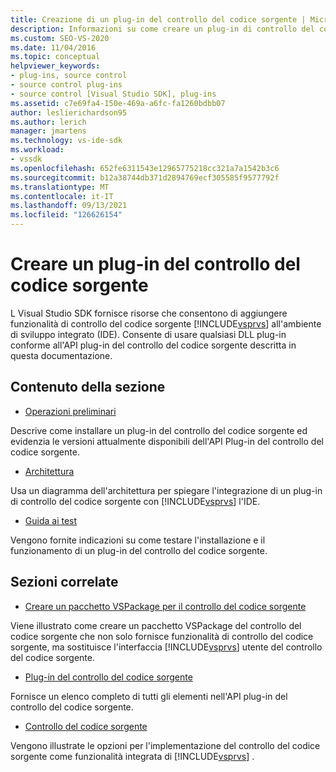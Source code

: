 ```yaml
---
title: Creazione di un plug-in del controllo del codice sorgente | Microsoft Docs
description: Informazioni su come creare un plug-in di controllo del codice sorgente che aggiunge una funzionalità di controllo del codice sorgente all'ambiente Visual Studio di sviluppo integrato (IDE).
ms.custom: SEO-VS-2020
ms.date: 11/04/2016
ms.topic: conceptual
helpviewer_keywords:
- plug-ins, source control
- source control plug-ins
- source control [Visual Studio SDK], plug-ins
ms.assetid: c7e69fa4-150e-469a-a6fc-fa1260bdbb07
author: leslierichardson95
ms.author: lerich
manager: jmartens
ms.technology: vs-ide-sdk
ms.workload:
- vssdk
ms.openlocfilehash: 652fe6311543e12965775218cc321a7a1542b3c6
ms.sourcegitcommit: b12a38744db371d2894769ecf305585f9577792f
ms.translationtype: MT
ms.contentlocale: it-IT
ms.lasthandoff: 09/13/2021
ms.locfileid: "126626154"
---
```

# <a name="create-a-source-control-plug-in"></a>Creare un plug-in del controllo del codice sorgente
L Visual Studio SDK fornisce risorse che consentono di aggiungere funzionalità di controllo del codice sorgente [!INCLUDE[vsprvs](../../code-quality/includes/vsprvs_md.md)] all'ambiente di sviluppo integrato (IDE). Consente di usare qualsiasi DLL plug-in conforme all'API plug-in del controllo del codice sorgente descritta in questa documentazione.

## <a name="in-this-section"></a>Contenuto della sezione
- [Operazioni preliminari](../../extensibility/internals/getting-started-with-source-control-plug-ins.md)

 Descrive come installare un plug-in del controllo del codice sorgente ed evidenzia le versioni attualmente disponibili dell'API Plug-in del controllo del codice sorgente.

- [Architettura](../../extensibility/internals/source-control-plug-in-architecture.md)

 Usa un diagramma dell'architettura per spiegare l'integrazione di un plug-in di controllo del codice sorgente con [!INCLUDE[vsprvs](../../code-quality/includes/vsprvs_md.md)] l'IDE.

- [Guida ai test](../../extensibility/internals/test-guide-for-source-control-plug-ins.md)

 Vengono fornite indicazioni su come testare l'installazione e il funzionamento di un plug-in del controllo del codice sorgente.

## <a name="related-sections"></a>Sezioni correlate
- [Creare un pacchetto VSPackage per il controllo del codice sorgente](../../extensibility/internals/creating-a-source-control-vspackage.md)

 Viene illustrato come creare un pacchetto VSPackage del controllo del codice sorgente che non solo fornisce funzionalità di controllo del codice sorgente, ma sostituisce l'interfaccia [!INCLUDE[vsprvs](../../code-quality/includes/vsprvs_md.md)] utente del controllo del codice sorgente.

- [Plug-in del controllo del codice sorgente](../../extensibility/source-control-plug-ins.md)

 Fornisce un elenco completo di tutti gli elementi nell'API plug-in del controllo del codice sorgente.

- [Controllo del codice sorgente](../../extensibility/internals/source-control.md)

 Vengono illustrate le opzioni per l'implementazione del controllo del codice sorgente come funzionalità integrata di [!INCLUDE[vsprvs](../../code-quality/includes/vsprvs_md.md)] .
